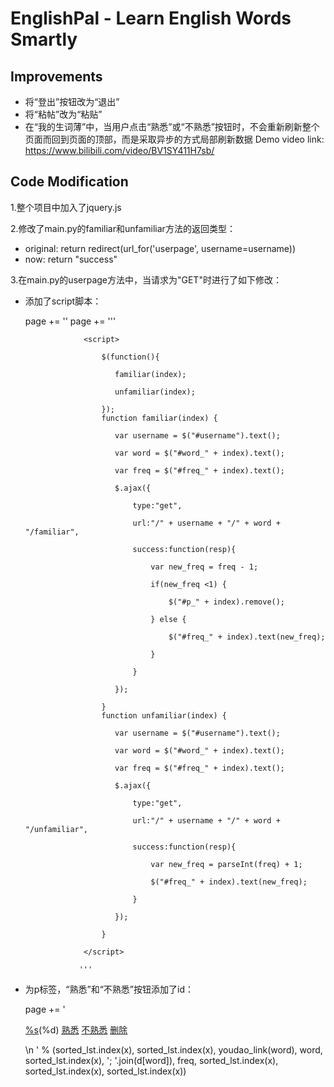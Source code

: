 # EnglishPal - Learn English Words Smartly

## Improvements
- 将“登出”按钮改为“退出”
- 将“粘帖”改为“粘贴”
- 在“我的生词薄”中，当用户点击“熟悉”或“不熟悉”按钮时，不会重新刷新整个页面而回到页面的顶部，而是采取异步的方式局部刷新数据
Demo video link: https://www.bilibili.com/video/BV1SY411H7sb/

## Code Modification
1.整个项目中加入了jquery.js

2.修改了main.py的familiar和unfamiliar方法的返回类型：
- original: return redirect(url_for('userpage', username=username))
- now: return "success"

3.在main.py的userpage方法中，当请求为"GET"时进行了如下修改：
- 添加了script脚本：
  
    page += '<script type="text/javascript" src="static/js/jquery.js"></script>'
          page += '''
          
                   <script>
                   
                       $(function(){
                       
                          familiar(index);
                          
                          unfamiliar(index);
                          
                       });
                       function familiar(index) {
                       
                          var username = $("#username").text();
                          
                          var word = $("#word_" + index).text();
                          
                          var freq = $("#freq_" + index).text();
                          
                          $.ajax({
                          
                              type:"get",
                              
                              url:"/" + username + "/" + word + "/familiar",
                              
                              success:function(resp){
                              
                                  var new_freq = freq - 1;
                                  
                                  if(new_freq <1) {
                                  
                                      $("#p_" + index).remove();
                                      
                                  } else {
                                  
                                      $("#freq_" + index).text(new_freq);
                                      
                                  }
                                  
                              }
                              
                          });
                          
                       }
                       function unfamiliar(index) {
                       
                          var username = $("#username").text();
                          
                          var word = $("#word_" + index).text();
                          
                          var freq = $("#freq_" + index).text();
                          
                          $.ajax({
                          
                              type:"get",
                              
                              url:"/" + username + "/" + word + "/unfamiliar",
                              
                              success:function(resp){
                              
                                  var new_freq = parseInt(freq) + 1;
                                  
                                  $("#freq_" + index).text(new_freq);
                                  
                              }
                              
                          });
                          
                       }
                       
                   </script>
                   
                  '''
- 为p标签，“熟悉”和“不熟悉”按钮添加了id：

    page += '<p id="p_%d" class="new-word" > <a class="btn btn-light" id="word_%d" href="%s" role="button">%s</a>(<a id="freq_%d" title="%s" >%d</a>) <a class="btn btn-success" href="javascript:void(0);" onclick="familiar(%d)" role="button">熟悉</a> <a class="btn btn-warning" href="javascript:void(0);" onclick="unfamiliar(%d)" role="button">不熟悉</a> <a class="btn btn-danger" href="del(%d)" role="button">删除</a> </p>\n ' % (sorted_lst.index(x), sorted_lst.index(x), youdao_link(word), word, sorted_lst.index(x), '; '.join(d[word]), freq, sorted_lst.index(x), sorted_lst.index(x), sorted_lst.index(x))
